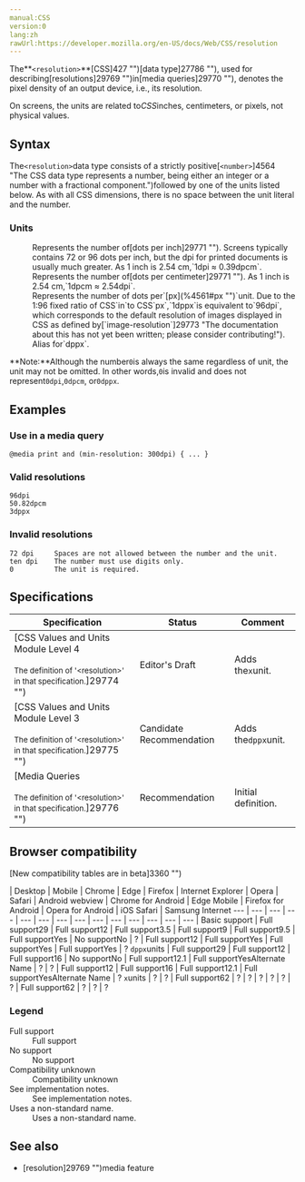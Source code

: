 ```yaml
---
manual:CSS
version:0
lang:zh
rawUrl:https://developer.mozilla.org/en-US/docs/Web/CSS/resolution
---
```






The**`<resolution>`**[CSS]427 "")[data type]27786 ""), used for describing[resolutions]29769 "")in[media queries]29770 ""), denotes the pixel density of an output device, i.e., its resolution.



On screens, the units are related to*CSS*inches, centimeters, or pixels, not physical values.


## Syntax<a name="Syntax"></a>


The`<resolution>`data type consists of a strictly positive[`<number>`]4564 "The <number> CSS data type represents a number, being either an integer or a number with a fractional component.")followed by one of the units listed below. As with all CSS dimensions, there is no space between the unit literal and the number.


### Units<a name="Units"></a>
<dl><dt id=''></dt><dd>Represents the number of[dots per inch]29771 ""). Screens typically contains 72 or 96 dots per inch, but the dpi for printed documents is usually much greater. As 1 inch is 2.54 cm,`1dpi ≈ 0.39dpcm`.</dd><dt id=''></dt><dd>Represents the number of[dots per centimeter]29771 ""). As 1 inch is 2.54 cm,`1dpcm ≈ 2.54dpi`.</dd><dt id=''></dt><dd>Represents the number of dots per`[px](%4561#px "")`unit. Due to the 1:96 fixed ratio of CSS`in`to CSS`px`,`1dppx`is equivalent to`96dpi`, which corresponds to the default resolution of images displayed in CSS as defined by[`image-resolution`]29773 "The documentation about this has not yet been written; please consider contributing!").</dd><dt id=''></dt><dd>Alias for`dppx`.</dd></dl>

**Note:**Although the number`0`is always the same regardless of unit, the unit may not be omitted. In other words,`0`is invalid and does not represent`0dpi`,`0dpcm`, or`0dppx`.



## Examples<a name="Examples"></a>

### Use in a media query<a name="Use_in_a_media_query"></a>

```
@media print and (min-resolution: 300dpi) { ... }
```

### Valid resolutions<a name="Valid_resolutions"></a>

```
96dpi
50.82dpcm
3dppx
```

### Invalid resolutions<a name="Invalid_resolutions"></a>

```
72 dpi     Spaces are not allowed between the number and the unit.
ten dpi    The number must use digits only.
0          The unit is required.
```

## Specifications<a name="Specifications"></a>

Specification | Status | Comment 
 ---  |  ---  |  ---  | 
[CSS Values and Units Module Level 4<br></br><small>The definition of &#39;&lt;resolution&gt;&#39; in that specification.</small>]29774 "") | Editor&#39;s Draft | Adds the`x`unit. 
[CSS Values and Units Module Level 3<br></br><small>The definition of &#39;&lt;resolution&gt;&#39; in that specification.</small>]29775 "") | Candidate Recommendation | Adds the`dppx`unit. 
[Media Queries<br></br><small>The definition of &#39;&lt;resolution&gt;&#39; in that specification.</small>]29776 "") | Recommendation | Initial definition. 


## Browser compatibility<a name="Browser_compatibility"></a>
[New compatibility tables are in beta<i></i>]3360 "")

 | <abbr>Desktop<i></i></abbr> | <abbr>Mobile<i></i></abbr> 
 | <abbr>Chrome<i></i></abbr> | <abbr>Edge<i></i></abbr> | <abbr>Firefox<i></i></abbr> | <abbr>Internet Explorer<i></i></abbr> | <abbr>Opera<i></i></abbr> | <abbr>Safari<i></i></abbr> | <abbr>Android webview<i></i></abbr> | <abbr>Chrome for Android<i></i></abbr> | <abbr>Edge Mobile<i></i></abbr> | <abbr>Firefox for Android<i></i></abbr> | <abbr>Opera for Android<i></i></abbr> | <abbr>iOS Safari<i></i></abbr> | <abbr>Samsung Internet<i></i></abbr> 
 ---  |  ---  |  ---  |  ---  |  ---  |  ---  |  ---  |  ---  |  ---  |  ---  |  ---  |  ---  |  ---  |  ---  | 
Basic support | <abbr>Full support</abbr>29 | <abbr>Full support</abbr>12 | <abbr>Full support</abbr>3.5 | <abbr>Full support</abbr>9 | <abbr>Full support</abbr>9.5 | <abbr>Full support</abbr>Yes | <abbr>No support</abbr>No | <abbr>?</abbr> | <abbr>Full support</abbr>12 | <abbr>Full support</abbr>Yes | <abbr>Full support</abbr>Yes | <abbr>Full support</abbr>Yes | <abbr>?</abbr> 
`dppx`units | <abbr>Full support</abbr>29 | <abbr>Full support</abbr>12 | <abbr>Full support</abbr>16 | <abbr>No support</abbr>No | <abbr>Full support</abbr>12.1 | <abbr>Full support</abbr>Yes<abbr>Alternate Name<i></i></abbr> | <abbr>?</abbr> | <abbr>?</abbr> | <abbr>Full support</abbr>12 | <abbr>Full support</abbr>16 | <abbr>Full support</abbr>12.1 | <abbr>Full support</abbr>Yes<abbr>Alternate Name<i></i></abbr> | <abbr>?</abbr> 
`x`units | <abbr>?</abbr> | <abbr>?</abbr> | <abbr>Full support</abbr>62 | <abbr>?</abbr> | <abbr>?</abbr> | <abbr>?</abbr> | <abbr>?</abbr> | <abbr>?</abbr> | <abbr>?</abbr> | <abbr>Full support</abbr>62 | <abbr>?</abbr> | <abbr>?</abbr> | <abbr>?</abbr> 


### Legend<a name="Legend"></a>
<dl><dt id=''><abbr>Full support</abbr></dt><dd>Full support</dd><dt id=''><abbr>No support</abbr></dt><dd>No support</dd><dt id=''><abbr>Compatibility unknown</abbr></dt><dd>Compatibility unknown</dd><dt id=''><abbr>See implementation notes.<i></i></abbr></dt><dd>See implementation notes.</dd><dt id=''><abbr>Uses a non-standard name.<i></i></abbr></dt><dd>Uses a non-standard name.</dd></dl>


## See also<a name="See_also"></a>

* [resolution]29769 "")media feature



